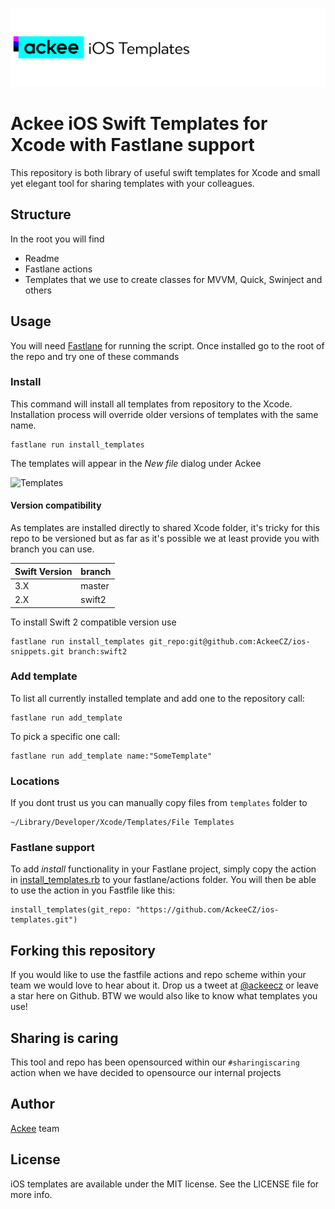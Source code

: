 ![ackee|iOSTemplates](https://github.com/AckeeCZ/ios-templates/blob/master/Resources/cover-image.png)

# Ackee iOS Swift Templates for Xcode with Fastlane support

This repository is both library of useful swift templates for Xcode and small yet elegant tool for sharing templates with your colleagues.

## Structure
In the root you will find

- Readme
- Fastlane actions
- Templates that we use to create classes for MVVM, Quick, Swinject and others  

## Usage
You will need [Fastlane][1] for running the script. Once installed go to the root of the repo and try one of these commands

### Install
This command will install all templates from repository to the Xcode. Installation process will override older versions of templates with the same name.

```
fastlane run install_templates
```

The templates will appear in the *New file* dialog under Ackee

![Templates](http://grab.by/SOJq)

#### Version compatibility

As templates are installed directly to shared Xcode folder, it's tricky for this repo to be versioned but as far as it's possible we at least provide you with branch you can use.

| Swift Version | branch |
| ------------- | ------ |
| 3.X           | master |
| 2.X           | swift2 |

To install Swift 2 compatible version use
```
fastlane run install_templates git_repo:git@github.com:AckeeCZ/ios-snippets.git branch:swift2
```


### Add template

To list all currently installed template and add one to the repository call:

```
fastlane run add_template
```

To pick a specific one call:

```
fastlane run add_template name:"SomeTemplate"
```


### Locations

If you dont trust us you can manually copy files from `templates` folder to
```
~/Library/Developer/Xcode/Templates/File Templates
```

### Fastlane support

To add *install* functionality in your Fastlane project, simply copy the action in [install_templates.rb](fastlane/actions/install_templates.rb) to your fastlane/actions folder. You will then be able to use the action in you Fastfile like this:

```
install_templates(git_repo: "https://github.com/AckeeCZ/ios-templates.git")
```

## Forking this repository
If you would like to use the fastfile actions and repo scheme within your team we would love to hear about it. Drop us a tweet at [@ackeecz][2] or leave a star here on Github. BTW we would also like to know what templates you use!

## Sharing is caring
This tool and repo has been opensourced within our `#sharingiscaring` action when we have decided to opensource our internal projects

[1]:	https://github.com/fastlane/fastlane
[2]:	https://twitter.com/AckeeCZ

## Author

[Ackee](www.ackee.cz) team

## License

iOS templates are available under the MIT license. See the LICENSE file for more info.
